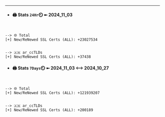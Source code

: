 

---
- #### 🖨️ **Stats** `24Hr`⏲️ ➼ 2024_11_03
```console


--> 🌐 Total
[+] New/ReNewed SSL Certs (ALL): +23027534


--> 🇦🇷 ar_ccTLDs
[+] New/ReNewed SSL Certs (ALL): +37438

```

- #### 🖨️ **Stats** `7Days`⏲️ ➼ 2024_11_03 <--> 2024_10_27
```console


--> 🌐 Total
[+] New/ReNewed SSL Certs (ALL): +121939207


--> 🇦🇷 ar_ccTLDs
[+] New/ReNewed SSL Certs (ALL): +200189

```

